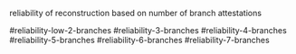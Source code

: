 reliability of reconstruction based on number of branch attestations

#reliability-low-2-branches 
#reliability-3-branches 
#reliability-4-branches 
#reliability-5-branches 
#reliability-6-branches 
#reliability-7-branches 

